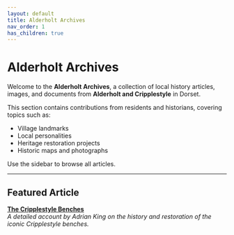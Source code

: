 ```yaml
---
layout: default
title: Alderholt Archives
nav_order: 1
has_children: true
---
```


# Alderholt Archives

Welcome to the **Alderholt Archives**, a collection of local history articles, images, and documents from **Alderholt and Cripplestyle** in Dorset.

This section contains contributions from residents and historians, covering topics such as:
- Village landmarks  
- Local personalities  
- Heritage restoration projects  
- Historic maps and photographs  

Use the sidebar to browse all articles.

---

## Featured Article
[**The Cripplestyle Benches**](cripplestyle-benches)  
_A detailed account by Adrian King on the history and restoration of the iconic Cripplestyle benches._
